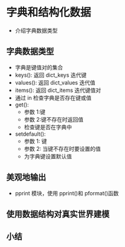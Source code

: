 # 字典和结构化数据
- 介绍字典数据类型

## 字典数据类型

- 字典是键值对的集合
- keys(): 返回 dict_keys 迭代键
- values(): 返回 dict_values 迭代值
- items(): 返回 dict_items 迭代键值对
- 通过 in 检查字典是否存在键或值
- get():
  - 参数 1:键
  - 参数 2:键不存在时返回值
  - 检查键是否在字典中
- setdefault():
  - 参数 1: 键
  - 参数 2: 当键不存在时要设置的值
  - 为字典键设置默认值

## 美观地输出

- pprint 模块，使用 pprint()和 pformat()函数

## 使用数据结构对真实世界建模

## 小结
